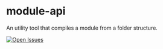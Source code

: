 # module-api

An utility tool that compiles a module from a folder structure. 

[![Open Issues](https://img.shields.io/github/issues/powerd6/module-api)](https://github.com/powerd6/module-api/issues)